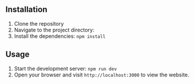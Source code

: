## Installation

1. Clone the repository
2. Navigate to the project directory:
3. Install the dependencies: `npm install`

## Usage

1. Start the development server: `npm run dev`
2. Open your browser and visit `http://localhost:3000` to view the website.
